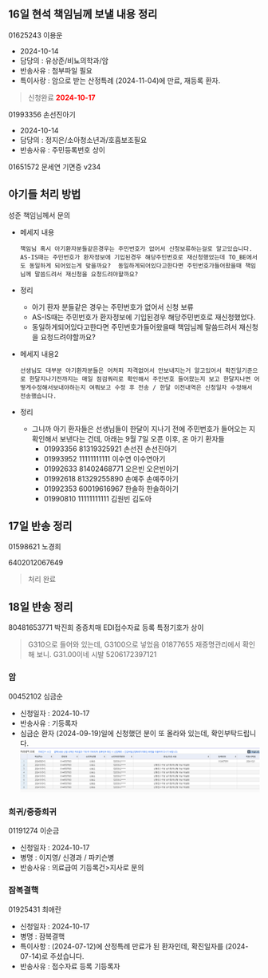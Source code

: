 





## 16일 현석 책임님께 보낼 내용 정리
01625243 이용운
- 2024-10-14
- 담당의 : 유상준/비뇨의학과/암
- 반송사유 : 첨부파일 필요
- 특이사랑 : 암으로 받는 산정특례 (2024-11-04)에 만료, 재등록 환자. 
> 신청완료 <strong style="color:red">2024-10-17</strong>

01993356 손선진아기
- 2024-10-14
- 담당의 : 정지은/소아청소년과/호흡보조필요
- 반송사유 : 주민등록번호 상이




01651572 문세연
기면증
v234


## 아기들 처리 방법
성준 책임님께서 문의


- 메세지 내용
    ```
    책임님 혹시 아기환자분들같은경우는 주민번호가 없어서 신청보류하는걸로 알고있습니다. AS-IS때는 주민번호가 환자정보에 기입된경우 해당주민번호로 재신청했었는데 TO_BE에서도 동일하게 되어있는게 맞을까요?  동일하게되어있다고한다면 주민번호가들어왔을때 책임님께 말씀드려서 재신청을 요청드려야할까요?
    ```
- 정리
    - 아기 환자 분들같은 경우는 주민번호가 없어서 신청 보류
    - AS-IS때는 주민번호가 환자정보에 기입된경우 해당주민번호로 재신청했었다.
    - 동일하게되어있다고한다면 주민번호가들어왔을때 책임님께 말씀드려서 재신청을 요청드려야할까요?


- 메세지 내용2
    ```
    선생님도 대부분 아기환자분들은 어처피 자격없어서 안보내지는거 알고있어서 확진일기준으로 한달지나기전까지는 매일 점검쿼리로 확인해서 주민번호 들어왔는지 보고 한달지나면 어떻게수정해서보내야하는지 여쭤보고 수정 후 전송 / 한달 이전내역은 신청일자 수정해서 전송했습니다.
    ```
- 정리
    - 그니까 아기 환자들은 선생님들이 한달이 지나기 전에 주민번호가 들어오는 지 확인해서 보낸다는 건데, 아래는 9월 7일 오픈 이후, 온 아기 환자들
        - 01993356	81319325921	손선진	손선진아기
        - 01993952	11111111111	이수연	이수연아기
        - 01992633	81402468771	오은빈	오은빈아기
        - 01992618	81329255890	손예주	손예주아기
        - 01992353	60019616967	한솔하	한솔하아기
        - 01990810	11111111111	김원빈	김도아







## 17일 반송 정리

01598621 노경희

 6402012067649
> 처리 완료


## 18일 반송 정리

80481653771 박진희
중증치매
EDI접수자료 등록 특정기호가 상이

> G310으로 들어와 있는데, G3100으로 넣었음
01877655
> 재증명관리에서 확인해 보니. G31.00이네 시발
5206172397121




### 암
00452102 심금순 
- 신청일자 : 2024-10-17
- 반송사유 : 기등록자
- 심금순 환자 (2024-09-19)일에 신청했던 분이 또 올라와 있는데, 확인부탁드립니다.
![alt text](image.png)



### 희귀/중증희귀
01191274 이순금
- 신청일자 : 2024-10-17
- 병명 : 이지영/ 신경과 / 파키슨병
- 반송사유 : 의료급여 기등록건>지사로 문의



### 잠복결핵
01925431 최애란
- 신청일자 : 2024-10-17
- 병명 : 잠복결핵
- 특이사항 : (2024-07-12)에 산정특례 만료가 된 환자인데, 확진일자를 (2024-07-14)로 주셨습니다.
- 반송사유 : 접수자료 등록 기등록자